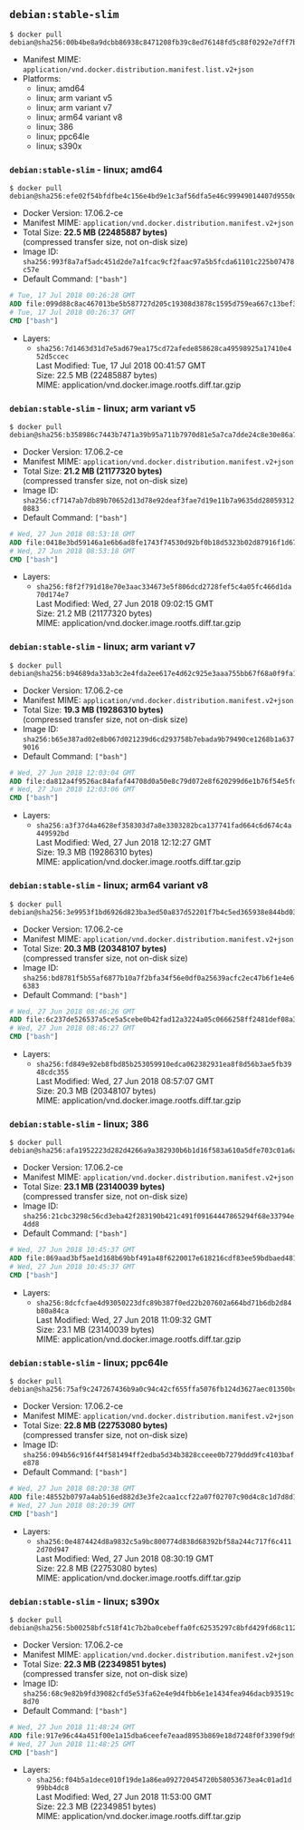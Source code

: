 ## `debian:stable-slim`

```console
$ docker pull debian@sha256:00b4be8a9dcbb86938c8471208fb39c8ed76148fd5c88f0292e7dff7bdcd73c8
```

-	Manifest MIME: `application/vnd.docker.distribution.manifest.list.v2+json`
-	Platforms:
	-	linux; amd64
	-	linux; arm variant v5
	-	linux; arm variant v7
	-	linux; arm64 variant v8
	-	linux; 386
	-	linux; ppc64le
	-	linux; s390x

### `debian:stable-slim` - linux; amd64

```console
$ docker pull debian@sha256:efe02f54bfdfbe4c156e4bd9e1c3af56dfa5e46c99949014407d9550d8508619
```

-	Docker Version: 17.06.2-ce
-	Manifest MIME: `application/vnd.docker.distribution.manifest.v2+json`
-	Total Size: **22.5 MB (22485887 bytes)**  
	(compressed transfer size, not on-disk size)
-	Image ID: `sha256:993f8a7af5adc451d2de7a1fcac9cf2faac97a5b5fcda61101c225b07478c57e`
-	Default Command: `["bash"]`

```dockerfile
# Tue, 17 Jul 2018 00:26:28 GMT
ADD file:099d88c8ac467013be5b587727d205c19308d3878c1595d759ea667c13bef3c6 in / 
# Tue, 17 Jul 2018 00:26:37 GMT
CMD ["bash"]
```

-	Layers:
	-	`sha256:7d1463d31d7e5ad679ea175cd72afede858628ca49598925a17410e452d5ccec`  
		Last Modified: Tue, 17 Jul 2018 00:41:57 GMT  
		Size: 22.5 MB (22485887 bytes)  
		MIME: application/vnd.docker.image.rootfs.diff.tar.gzip

### `debian:stable-slim` - linux; arm variant v5

```console
$ docker pull debian@sha256:b358986c7443b7471a39b95a711b7970d81e5a7ca7dde24c8e30e86a730859b2
```

-	Docker Version: 17.06.2-ce
-	Manifest MIME: `application/vnd.docker.distribution.manifest.v2+json`
-	Total Size: **21.2 MB (21177320 bytes)**  
	(compressed transfer size, not on-disk size)
-	Image ID: `sha256:cf7147ab7db89b70652d13d78e92deaf3fae7d19e11b7a9635dd280593120883`
-	Default Command: `["bash"]`

```dockerfile
# Wed, 27 Jun 2018 08:53:18 GMT
ADD file:0418e3bd59146a1e6b6ad8fe1743f74530d92bf0b18d5323b02d87916f1d671d in / 
# Wed, 27 Jun 2018 08:53:18 GMT
CMD ["bash"]
```

-	Layers:
	-	`sha256:f8f2f791d18e70e3aac334673e5f806dcd2728fef5c4a05fc466d1da70d174e7`  
		Last Modified: Wed, 27 Jun 2018 09:02:15 GMT  
		Size: 21.2 MB (21177320 bytes)  
		MIME: application/vnd.docker.image.rootfs.diff.tar.gzip

### `debian:stable-slim` - linux; arm variant v7

```console
$ docker pull debian@sha256:b94689da33ab3c2e4fda2ee617e4d62c925e3aaa755bb67f68a0f9fa1fa73ff2
```

-	Docker Version: 17.06.2-ce
-	Manifest MIME: `application/vnd.docker.distribution.manifest.v2+json`
-	Total Size: **19.3 MB (19286310 bytes)**  
	(compressed transfer size, not on-disk size)
-	Image ID: `sha256:b65e387ad02e8b067d021239d6cd293758b7ebada9b79490ce1268b1a6379016`
-	Default Command: `["bash"]`

```dockerfile
# Wed, 27 Jun 2018 12:03:04 GMT
ADD file:da812a4f9526ac84afaf44708d0a50e8c79d072e8f620299d6e1b76f54e5fd03 in / 
# Wed, 27 Jun 2018 12:03:06 GMT
CMD ["bash"]
```

-	Layers:
	-	`sha256:a3f37d4a4628ef358303d7a8e3303282bca137741fad664c6d674c4a449592bd`  
		Last Modified: Wed, 27 Jun 2018 12:12:27 GMT  
		Size: 19.3 MB (19286310 bytes)  
		MIME: application/vnd.docker.image.rootfs.diff.tar.gzip

### `debian:stable-slim` - linux; arm64 variant v8

```console
$ docker pull debian@sha256:3e9953f1bd6926d823ba3ed50a837d52201f7b4c5ed365938e844bd03537f220
```

-	Docker Version: 17.06.2-ce
-	Manifest MIME: `application/vnd.docker.distribution.manifest.v2+json`
-	Total Size: **20.3 MB (20348107 bytes)**  
	(compressed transfer size, not on-disk size)
-	Image ID: `sha256:bd8781f5b55af6877b10a7f2bfa34f56e0df0a25639acfc2ec47b6f1e4e66383`
-	Default Command: `["bash"]`

```dockerfile
# Wed, 27 Jun 2018 08:46:26 GMT
ADD file:6c237de526537a5ce5a5cebe0b42fad12a3224a05c0666258ff2481def08a358 in / 
# Wed, 27 Jun 2018 08:46:27 GMT
CMD ["bash"]
```

-	Layers:
	-	`sha256:fd849e92eb8fbd85b253059910edca062382931ea8f8d56b3ae5fb3948cdc355`  
		Last Modified: Wed, 27 Jun 2018 08:57:07 GMT  
		Size: 20.3 MB (20348107 bytes)  
		MIME: application/vnd.docker.image.rootfs.diff.tar.gzip

### `debian:stable-slim` - linux; 386

```console
$ docker pull debian@sha256:afa1952223d282d4266a9a382930b6b1d16f583a610a5dfe703c01a6a2ac7f29
```

-	Docker Version: 17.06.2-ce
-	Manifest MIME: `application/vnd.docker.distribution.manifest.v2+json`
-	Total Size: **23.1 MB (23140039 bytes)**  
	(compressed transfer size, not on-disk size)
-	Image ID: `sha256:21cbc3298c56cd3eba42f283190b421c491f09164447865294f68e33794e4dd8`
-	Default Command: `["bash"]`

```dockerfile
# Wed, 27 Jun 2018 10:45:37 GMT
ADD file:869aad3bf5ae1d168b69bbf491a48f6220017e618216cdf83ee59bdbaed48169 in / 
# Wed, 27 Jun 2018 10:45:37 GMT
CMD ["bash"]
```

-	Layers:
	-	`sha256:8dcfcfae4d93050223dfc89b387f0ed22b207602a664bd71b6db2d84b80a84ca`  
		Last Modified: Wed, 27 Jun 2018 11:09:32 GMT  
		Size: 23.1 MB (23140039 bytes)  
		MIME: application/vnd.docker.image.rootfs.diff.tar.gzip

### `debian:stable-slim` - linux; ppc64le

```console
$ docker pull debian@sha256:75af9c247267436b9a0c94c42cf655ffa5076fb124d3627aec01350bceb60b1d
```

-	Docker Version: 17.06.2-ce
-	Manifest MIME: `application/vnd.docker.distribution.manifest.v2+json`
-	Total Size: **22.8 MB (22753080 bytes)**  
	(compressed transfer size, not on-disk size)
-	Image ID: `sha256:094b56c916f44f581494ff2edba5d34b3828cceee0b7279ddd9fc4103bafe878`
-	Default Command: `["bash"]`

```dockerfile
# Wed, 27 Jun 2018 08:20:38 GMT
ADD file:48552b0797a4ab516ed882d3e3fe2caa1ccf22a07f02707c90d4c8c1d7d8d15b in / 
# Wed, 27 Jun 2018 08:20:39 GMT
CMD ["bash"]
```

-	Layers:
	-	`sha256:0e4874424d8a9832c5a9bc800774d838d68392bf58a244c717f6c4112d70d947`  
		Last Modified: Wed, 27 Jun 2018 08:30:19 GMT  
		Size: 22.8 MB (22753080 bytes)  
		MIME: application/vnd.docker.image.rootfs.diff.tar.gzip

### `debian:stable-slim` - linux; s390x

```console
$ docker pull debian@sha256:5b00258bfc518f41c7b2ba0cebeffa0fc62535297c8bfd429fd68c112a7a84e7
```

-	Docker Version: 17.06.2-ce
-	Manifest MIME: `application/vnd.docker.distribution.manifest.v2+json`
-	Total Size: **22.3 MB (22349851 bytes)**  
	(compressed transfer size, not on-disk size)
-	Image ID: `sha256:68c9e82b9fd39082cfd5e53fa62e4e9d4fbb6e1e1434fea946dacb93519c8d70`
-	Default Command: `["bash"]`

```dockerfile
# Wed, 27 Jun 2018 11:48:24 GMT
ADD file:917e96c44a451f00e1a15dba6ceefe7eaad8953b869e18d7248f0f3390f9d987 in / 
# Wed, 27 Jun 2018 11:48:25 GMT
CMD ["bash"]
```

-	Layers:
	-	`sha256:f04b5a1dece010f19de1a86ea092720454720b58053673ea4c01ad1d99bb4dc8`  
		Last Modified: Wed, 27 Jun 2018 11:53:00 GMT  
		Size: 22.3 MB (22349851 bytes)  
		MIME: application/vnd.docker.image.rootfs.diff.tar.gzip
